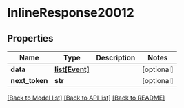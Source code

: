 # InlineResponse20012

## Properties
Name | Type | Description | Notes
------------ | ------------- | ------------- | -------------
**data** | [**list[Event]**](Event.md) |  | [optional] 
**next_token** | **str** |  | [optional] 

[[Back to Model list]](../README.md#documentation-for-models) [[Back to API list]](../README.md#documentation-for-api-endpoints) [[Back to README]](../README.md)

